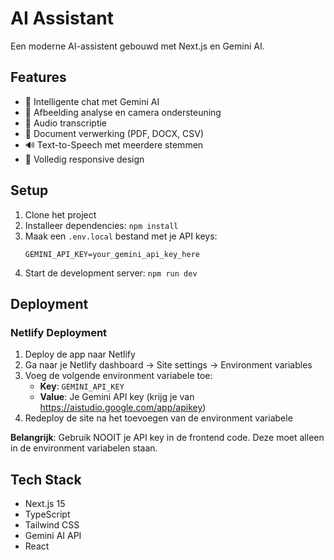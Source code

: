 # AI Assistant

Een moderne AI-assistent gebouwd met Next.js en Gemini AI.

## Features

- 💬 Intelligente chat met Gemini AI
- 📸 Afbeelding analyse en camera ondersteuning
- 🎵 Audio transcriptie
- 📄 Document verwerking (PDF, DOCX, CSV)
- 🔊 Text-to-Speech met meerdere stemmen
- 📱 Volledig responsive design

## Setup

1. Clone het project
2. Installeer dependencies: `npm install`
3. Maak een `.env.local` bestand met je API keys:
   ```
   GEMINI_API_KEY=your_gemini_api_key_here
   ```
4. Start de development server: `npm run dev`

## Deployment

### Netlify Deployment

1. Deploy de app naar Netlify
2. Ga naar je Netlify dashboard → Site settings → Environment variables
3. Voeg de volgende environment variabele toe:
   - **Key**: `GEMINI_API_KEY`
   - **Value**: Je Gemini API key (krijg je van https://aistudio.google.com/app/apikey)
4. Redeploy de site na het toevoegen van de environment variabele

**Belangrijk**: Gebruik NOOIT je API key in de frontend code. Deze moet alleen in de environment variabelen staan.

## Tech Stack

- Next.js 15
- TypeScript
- Tailwind CSS
- Gemini AI API
- React
